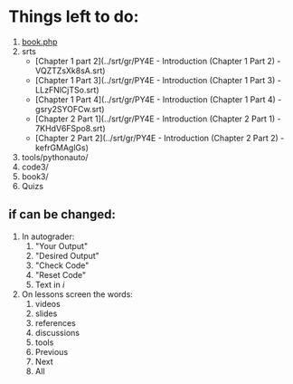 Things left to do:
=================

1. [book.php](book.php)
2. srts
   * [Chapter 1 part 2](../srt/gr/PY4E - Introduction (Chapter 1 Part 2) - VQZTZsXk8sA.srt)
   * [Chapter 1 Part 3](../srt/gr/PY4E - Introduction (Chapter 1 Part 3) - LLzFNlCjTSo.srt)  
   * [Chapter 1 Part 4](../srt/gr/PY4E - Introduction (Chapter 1 Part 4) - gsry2SYOFCw.srt)
   * [Chapter 2 Part 1](../srt/gr/PY4E - Introduction (Chapter 2 Part 1) - 7KHdV6FSpo8.srt)
   * [Chapter 2 Part 2](../srt/gr/PY4E - Introduction (Chapter 2 Part 2) - kefrGMAglGs)
5. tools/pythonauto/
6. code3/
7. book3/
8. Quizs


if can be changed:
-----------------
1. In autograder: 
   1. "Your Output"
   2. "Desired Output"
   3. "Check Code"
   4. "Reset Code"
   5. Text in *i*
2. On lessons screen the words:
   1. videos
   2. slides
   3. references
   4. discussions
   5. tools
   6. Previous
   7. Next
   8. All
   

